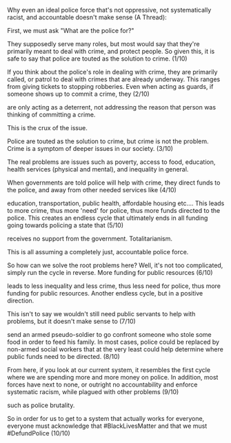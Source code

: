 Why even an ideal police force that's not oppressive, not systematically racist, and accountable doesn't make sense (A Thread):

First, we must ask "What are the police for?" 

They supposedly serve many roles, but most would say that they're primarily meant to deal with crime, and protect people. So given this, it is safe to say that police are touted as the solution to crime. (1/10)

If you think about the police's role in dealing with crime, they are primarily called, or patrol to deal with crimes that are already underway. This ranges from giving tickets to stopping robberies. Even when acting as guards, if someone shows up to commit a crime, they (2/10)

are only acting as a deterrent, not addressing the reason that person was thinking of committing a crime.

This is the crux of the issue. 

Police are touted as the solution to crime, but crime is not the problem. Crime is a symptom of deeper issues in our society. (3/10)

The real problems are issues such as poverty, access to food, education, health services (physical and mental), and inequality in general. 

When governments are told police will help with crime, they direct funds to the police, and away from other needed services like (4/10)

education, transportation, public health, affordable housing etc.... This leads to more crime, thus more 'need' for police, thus more funds directed to the police. This creates an endless cycle that ultimately ends in all funding going towards policing a state that (5/10)

receives no support from the government. Totalitarianism. 

This is all assuming a completely just, accountable police force. 

So how can we solve the root problems here? Well, it's not too complicated, simply run the cycle in reverse. More funding for public resources (6/10)

leads to less inequality and less crime, thus less need for police, thus more funding for public resources. Another endless cycle, but in a positive direction. 

This isn't to say we wouldn't still need public servants to help with problems, but it doesn't make sense to (7/10)

send an armed pseudo-soldier to go confront someone who stole some food in order to feed his family. In most cases, police could be replaced by non-armed social workers that at the very least could help determine where public funds need to be directed. (8/10)

From here, if you look at our current system, it resembles the first cycle where we are spending more and more money on police. In addition, most forces have next to none, or outright no accountability and enforce systematic racism, while plagued with other problems (9/10)

such as police brutality. 

So in order for us to get to a system that actually works for everyone, everyone must acknowledge that #BlackLivesMatter and that we must #DefundPolice (10/10)

